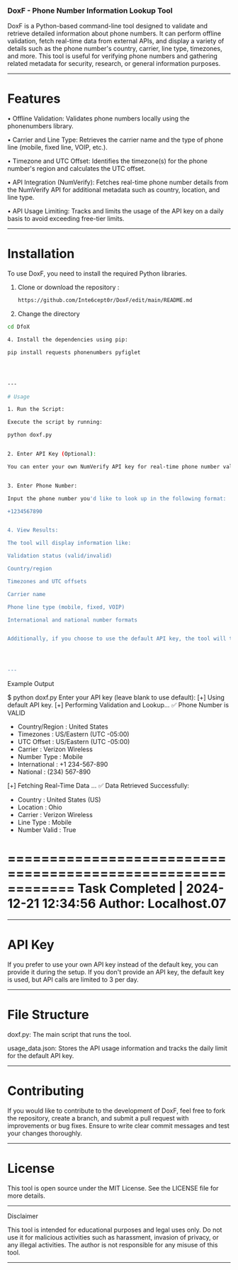 ### DoxF - Phone Number Information Lookup Tool

DoxF is a Python-based command-line tool designed to validate and retrieve detailed information about phone numbers. It can perform offline validation, fetch real-time data from external APIs, and display a variety of details such as the phone number's country, carrier, line type, timezones, and more. This tool is useful for verifying phone numbers and gathering related metadata for security, research, or general information purposes.


---

# Features

• Offline Validation: Validates phone numbers locally using the phonenumbers library.

• Carrier and Line Type: Retrieves the carrier name and the type of phone line (mobile, fixed line, VOIP, etc.).

• Timezone and UTC Offset: Identifies the timezone(s) for the phone number's region and calculates the UTC offset.

• API Integration (NumVerify): Fetches real-time phone number details from the NumVerify API for additional metadata such as country, location, and line type.

• API Usage Limiting: Tracks and limits the usage of the API key on a daily basis to avoid exceeding free-tier limits.



---

# Installation

To use DoxF, you need to install the required Python libraries.

1. Clone or download the repository :

   ```bash
   https://github.com/Inte6cept0r/DoxF/edit/main/README.md

2. Change the directory


  ```bash
  cd DfoX

4. Install the dependencies using pip:

pip install requests phonenumbers pyfiglet




---

# Usage

1. Run the Script:

Execute the script by running:

python doxf.py


2. Enter API Key (Optional):

You can enter your own NumVerify API key for real-time phone number validation, or use the default API key provided in the script.


3. Enter Phone Number:

Input the phone number you'd like to look up in the following format:

+1234567890


4. View Results:

The tool will display information like:

Validation status (valid/invalid)

Country/region

Timezones and UTC offsets

Carrier name

Phone line type (mobile, fixed, VOIP)

International and national number formats


Additionally, if you choose to use the default API key, the tool will track your usage, limiting you to 3 API calls per day.




---
```
Example Output

$ python doxf.py
Enter your API key (leave blank to use default): 
[+] Using default API key.
[+] Performing Validation and Lookup...
✅ Phone Number is VALID
 - Country/Region : United States
 - Timezones      : US/Eastern (UTC -05:00)
 - UTC Offset     : US/Eastern (UTC -05:00)
 - Carrier        : Verizon Wireless
 - Number Type    : Mobile
 - International  : +1 234-567-890
 - National       : (234) 567-890

[+] Fetching Real-Time Data ...
✅ Data Retrieved Successfully:
 - Country       : United States (US)
 - Location      : Ohio
 - Carrier       : Verizon Wireless
 - Line Type     : Mobile
 - Number Valid  : True

============================================================
Task Completed | 2024-12-21 12:34:56
Author: Localhost.07
============================================================


---

# API Key

If you prefer to use your own API key instead of the default key, you can provide it during the setup. If you don't provide an API key, the default key is used, but API calls are limited to 3 per day.


---

# File Structure

doxf.py: The main script that runs the tool.

usage_data.json: Stores the API usage information and tracks the daily limit for the default API key.



---

# Contributing

If you would like to contribute to the development of DoxF, feel free to fork the repository, create a branch, and submit a pull request with improvements or bug fixes. Ensure to write clear commit messages and test your changes thoroughly.


---

# License

This tool is open source under the MIT License. See the LICENSE file for more details.


---

Disclaimer

This tool is intended for educational purposes and legal uses only. Do not use it for malicious activities such as harassment, invasion of privacy, or any illegal activities. The author is not responsible for any misuse of this tool.


---
